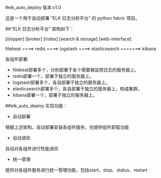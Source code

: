 #elk_auto_deploy
版本:v1.0

这是一个用于自动部署 “ELK 日志分析平台” 的 python fabric 项目。

##“ELK 日志分析平台” 架构如下：

[shipper]     [broker]     [index]      [search & storage]   [web-interface]

filebeat ====> redis ====> logstash ====> elasticsearch =======> kibana    

各组件部署:
- filebeat部署多个，分别部署于各个需要被监控日志的服务器上。
- redis部署一个，部署于独立的服务器上。
- logstash部署多个，各自部署于独立的服务器上。
- elasticsearch部署多个，各自部署于独立的服务器上，构成集群。
- kibana部署一个，部署于独立的服务器上。

##elk_auto_deploy 实现功能：
- 自动部署

根据上述架构，自动部署安装各组件服务，也提供组件卸载功能

- 自动调优

自动对各组件进行性能调优

- 统一管理

提供对各组件服务进行统一管理功能，包括start、stop、status、restart